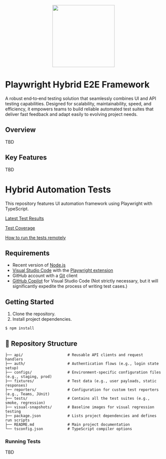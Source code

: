 <p align="center">
    <img
        width="200px"
        src="https://applitools.com/wp-content/uploads/2022/08/Playwright_logo_long.png"
        />
    </p>

# Playwright Hybrid E2E Framework

A robust end‑to‑end testing solution that seamlessly combines UI and API testing capabilities. Designed for scalability, maintainability, speed, and efficiency, it empowers teams to build reliable automated test suites that deliver fast feedback and adapt easily to evolving project needs.

## Overview

TBD

## Key Features

TBD

# Hybrid Automation Tests

This repository features UI automation framework using Playwright with TypeScript.

[Latest Test Results](https://github.com)

[Test Coverage](https://github.com)

[How to run the tests remotely](https://github.com)

## Requirements

- Recent version of [Node.js](https://nodejs.org/en)
- [Visual Studio Code](https://code.visualstudio.com/) with the [Playwright extension](https://playwright.dev/docs/getting-started-vscode)
- GitHub account with a [Git](https://git-scm.com/) client
- [GitHub Copilot](https://marketplace.visualstudio.com/items?itemName=GitHub.copilotvs) for Visual Studio Code (Not strictly necessary, but it will significantly expedite the process of writing test cases.)

## Getting Started

1. Clone the repository.
2. Install project dependencies.

```
$ npm install
```

## 📁 Repository Structure

```
├── api/                    # Reusable API clients and request handlers
├── auth/                   # Authentication flows (e.g., login state setup)
├── configs/                # Environment-specific configuration files (e.g., staging, prod)
├── fixtures/               # Test data (e.g., user payloads, static responses)
├── reporters/              # Configuration for custom test reporters (e.g., Teams, JUnit)
├── tests/                  # Contains all the test suites (e.g., smoke, regression)
├── visual-snapshots/       # Baseline images for visual regression testing
├── package.json            # Lists project dependencies and defines run scripts
├── README.md               # Main project documentation
└── tsconfig.json           # TypeScript compiler options
```

### Running Tests

TBD
